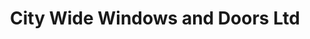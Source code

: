 ---
title: "City Wide Windows and Doors Ltd"
url: /concord/city-wide-windows-and-doors-ltd/
shop: doors
---